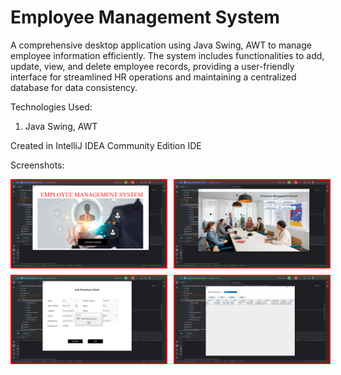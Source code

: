 # Employee Management System

A comprehensive desktop application using Java Swing, AWT to manage employee information efficiently. The system includes functionalities to add, update, view, and delete employee records, providing a user-friendly interface for streamlined HR operations and maintaining a centralized database for data consistency.<br> 

Technologies Used:
  1. Java Swing, AWT<br>

Created in IntelliJ IDEA Community Edition IDE

Screenshots:

<div style="display: flex;flex-direction: column; grid-gap: 10px;">
    <div style="display: flex; grid-gap: 10px;">
        <img src="IMG/1.png" alt="screenshots" width="49%" style="border: 2px solid red"/>
        <img src="IMG/2.png" alt="screenshots" width="49%" style="border: 2px solid red"/>
    </div>
    <div style="display: flex; grid-gap: 10px;">
        <img src="IMG/3.png" alt="screenshots" width="49%" style="border: 2px solid red"/>
        <img src="IMG/4.png" alt="screenshots" width="49%" style="border: 2px solid red"/>
    </div>
</div>
<br>
